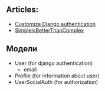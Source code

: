 ## Articles:
- [Customize Django authentication](https://docs.djangoproject.com/en/2.0/topics/auth/customizing/)
- [SimpleIsBetterThanComplex](https://simpleisbetterthancomplex.com/tutorial/2016/07/22/how-to-extend-django-user-model.html#abstractbaseuser)

## Модели
- User (for django authentication)
    - email
- Profile (for information about user)
- UserSocialAuth (for authorization)